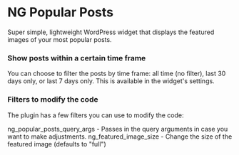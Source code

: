 # NG Popular Posts #

Super simple, lightweight WordPress widget that displays the featured images of your most popular posts.

### Show posts within a certain time frame

You can choose to filter the posts by time frame: all time (no filter), last 30 days only, or last 7 days only. This is available in the widget's settings.

### Filters to modify the code

The plugin has a few filters you can use to modify the code:

ng_popular_posts_query_args - Passes in the query arguments in case you want to make adjustments.
ng_featured_image_size - Change the size of the featured image (defaults to "full")
